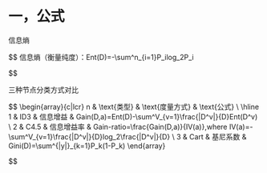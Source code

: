 # 一，公式

信息熵

$$
信息熵（衡量纯度）：Ent(D)=-\sum^n_{i=1}P_ilog_2P_i

$$

三种节点分类方式对比

$$
\begin{array}{c|lcr}
n & \text{类型} & \text{度量方式} & \text{公式} \\
\hline
1 & ID3 & 信息增益 &  Gain(D,a)=Ent(D)-\sum^V_{v=1}\frac{|D^v|}{D}Ent(D^v) \\ 
2 & C4.5 & 信息增益率 & Gain-ratio=\frac{Gain(D,a)}{IV(a)},where IV(a)=-\sum^V_{v=1}\frac{|D^v|}{D}log_2\frac{|D^v|}{D} \\
3 & Cart & 基尼系数 & Gini(D)=\sum^{|y|}_{k=1}P_k(1-P_k)
\end{array}

$$
